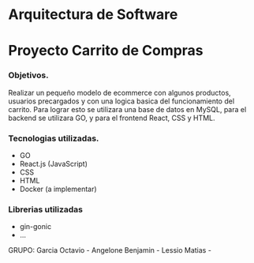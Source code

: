 # Arquitectura de Software
# Proyecto Carrito de Compras

### Objetivos.
Realizar un pequeño modelo de ecommerce con algunos productos, usuarios
precargados y con una logica basica del funcionamiento del carrito.
Para lograr esto se utilizara una base de datos en MySQL, para el 
backend se utilizara GO, y para el frontend React, CSS y HTML.

### Tecnologias utilizadas.
- GO
- React.js (JavaScript)
- CSS
- HTML
- Docker (a implementar)

### Librerias utilizadas
- gin-gonic
- ...

GRUPO: 
Garcia Octavio - 
Angelone Benjamin - 
Lessio Matias - 
